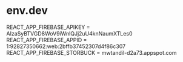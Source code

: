 # env.dev

REACT_APP_FIREBASE_APIKEY = AIzaSyBTVGD8WoV9iWnlQJj2uU4knNaumXTLes0
REACT_APP_FIREBASE_APPID = 1:92827350662:web:2bffb37452307d4f86c307
REACT_APP_FIREBASE_STORBUCK = mwtandil-d2a73.appspot.com
